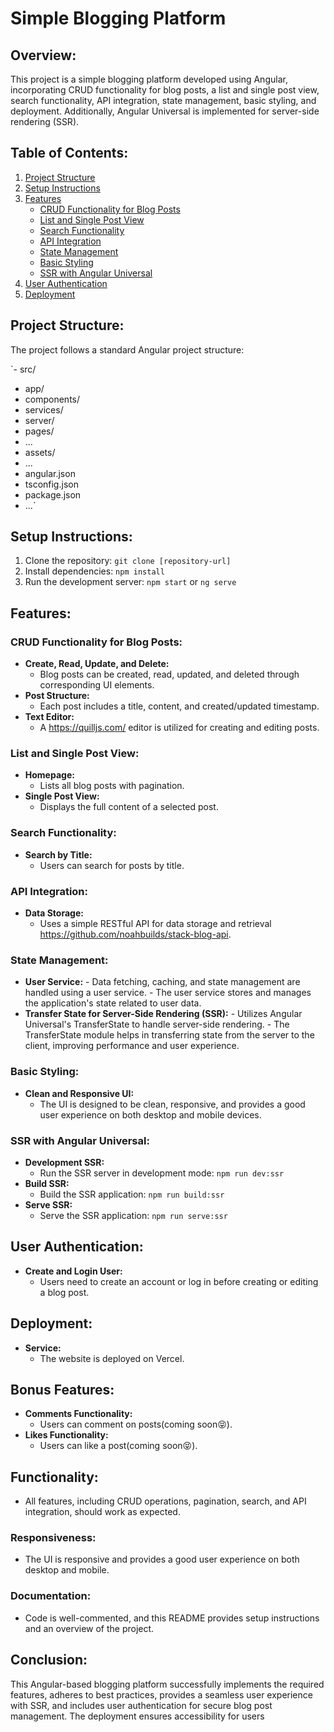 
# Simple Blogging Platform

## Overview:

This project is a simple blogging platform developed using Angular, incorporating CRUD functionality for blog posts, a list and single post view, search functionality, API integration, state management, basic styling, and deployment. Additionally, Angular Universal is implemented for server-side rendering (SSR).

## Table of Contents:

1.  [Project Structure](#project-structure)
2.  [Setup Instructions](#setup-instructions)
3.  [Features](#features)
    -   [CRUD Functionality for Blog Posts](#crud-functionality-for-blog-posts)
    -   [List and Single Post View](#list-and-single-post-view)
    -   [Search Functionality](#search-functionality)
    -   [API Integration](#api-integration)
    -   [State Management](#state-management)
    -   [Basic Styling](#basic-styling)
    -   [SSR with Angular Universal](#ssr-with-angular-universal)
4.  [User Authentication](#user-authentication)
5.  [Deployment](#deployment)



## Project Structure:

The project follows a standard Angular project structure:



`- src/
 - app/
 - components/
 - services/
 - server/
 - pages/
 - ...
 - assets/
 - ...
- angular.json
- tsconfig.json
- package.json
- ...` 

## Setup Instructions:

1.  Clone the repository: `git clone [repository-url]`
2.  Install dependencies: `npm install`
3.  Run the development server: `npm start` or `ng serve`

## Features:

### CRUD Functionality for Blog Posts:

-   **Create, Read, Update, and Delete:**
    -   Blog posts can be created, read, updated, and deleted through corresponding UI elements.
-   **Post Structure:**
    -   Each post includes a title, content, and created/updated timestamp.
-   **Text Editor:**
    -   A https://quilljs.com/ editor is utilized for creating and editing posts.

### List and Single Post View:

-   **Homepage:**
    -   Lists all blog posts with pagination.
-   **Single Post View:**
    -   Displays the full content of a selected post.

### Search Functionality:

-   **Search by Title:**
    -   Users can search for posts by title.

### API Integration:


-   **Data Storage:**
    -   Uses a simple RESTful API for data storage and retrieval https://github.com/noahbuilds/stack-blog-api.

### State Management:

- **User Service:**  - Data fetching, caching, and state management are handled using a user service. - The user service stores and manages the application's state related to user data.
-  **Transfer State for Server-Side Rendering (SSR):**  - Utilizes Angular Universal's TransferState to handle server-side rendering. - The TransferState module helps in transferring state from the server to the client, improving performance and user experience.

### Basic Styling:

-   **Clean and Responsive UI:**
    -   The UI is designed to be clean, responsive, and provides a good user experience on both desktop and mobile devices.

### SSR with Angular Universal:

-   **Development SSR:**
    -   Run the SSR server in development mode: `npm run dev:ssr`
-   **Build SSR:**
    -   Build the SSR application: `npm run build:ssr`
-   **Serve SSR:**
    -   Serve the SSR application: `npm run serve:ssr`

## User Authentication:

-   **Create and Login User:**
    -   Users need to create an account or log in before creating or editing a blog post.

## Deployment:

-   **Service:**
    -   The website is deployed on Vercel.

## Bonus Features:

-   **Comments Functionality:**
    -   Users can comment on posts(coming soon😝).
-   **Likes Functionality:**
    -   Users can like a post(coming soon😝).

##  Functionality:


-   All features, including CRUD operations, pagination, search, and API integration, should work as expected.

### Responsiveness:

-   The UI is responsive and provides a good user experience on both desktop and mobile.

### Documentation:

-   Code is well-commented, and this README provides setup instructions and an overview of the project.

## Conclusion:

This Angular-based blogging platform successfully implements the required features, adheres to best practices, provides a seamless user experience with SSR, and includes user authentication for secure blog post management. The deployment ensures accessibility for users

